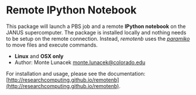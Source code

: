 Remote IPython Notebook
===============

This package will launch a PBS job and a remote **IPython notebook** on the JANUS supercomputer. The package is installed locally and nothing needs to be setup on the remote connection.  Instead, *remotenb* uses the [*paramiko*](http://www.lag.net/paramiko/) to move files and execute commands.

- **Linux** and **OSX only**
- Author: Monte Lunacek <monte.lunacek@colorado.edu>

For installation and usage, please see the documentation: [http://researchcomputing.github.io/remotenb](http://researchcomputing.github.io/remotenb).
 


